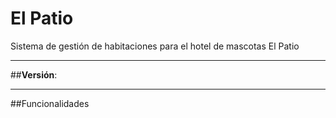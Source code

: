 # El Patio

Sistema de gestión de habitaciones para el hotel de mascotas El Patio

---

##**Versión**: 

---

##Funcionalidades